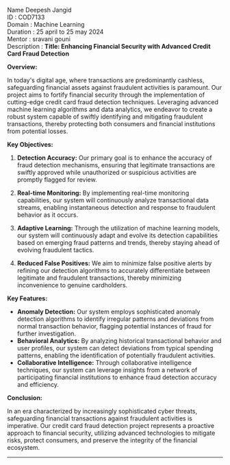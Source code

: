 Name Deepesh Jangid   
ID : COD7133    
Domain : Machine Learning     
Duration : 25 april to 25 may 2024    
 Mentor : sravani gouni    
 Description :
**Title: Enhancing Financial Security with Advanced Credit Card Fraud Detection**

**Overview:**

In today's digital age, where transactions are predominantly cashless, safeguarding financial assets against fraudulent activities is paramount. Our project aims to fortify financial security through the implementation of cutting-edge credit card fraud detection techniques. Leveraging advanced machine learning algorithms and data analytics, we endeavor to create a robust system capable of swiftly identifying and mitigating fraudulent transactions, thereby protecting both consumers and financial institutions from potential losses.

**Key Objectives:**

1. **Detection Accuracy:** Our primary goal is to enhance the accuracy of fraud detection mechanisms, ensuring that legitimate transactions are swiftly approved while unauthorized or suspicious activities are promptly flagged for review.

2. **Real-time Monitoring:** By implementing real-time monitoring capabilities, our system will continuously analyze transactional data streams, enabling instantaneous detection and response to fraudulent behavior as it occurs.

3. **Adaptive Learning:** Through the utilization of machine learning models, our system will continuously adapt and evolve its detection capabilities based on emerging fraud patterns and trends, thereby staying ahead of evolving fraudulent tactics.

4. **Reduced False Positives:** We aim to minimize false positive alerts by refining our detection algorithms to accurately differentiate between legitimate and fraudulent transactions, thereby minimizing inconvenience to genuine cardholders.

**Key Features:**

- **Anomaly Detection:** Our system employs sophisticated anomaly detection algorithms to identify irregular patterns and deviations from normal transaction behavior, flagging potential instances of fraud for further investigation.
- **Behavioral Analytics:** By analyzing historical transactional behavior and user profiles, our system can detect deviations from typical spending patterns, enabling the identification of potentially fraudulent activities.
- **Collaborative Intelligence:** Through collaborative intelligence techniques, our system can leverage insights from a network of participating financial institutions to enhance fraud detection accuracy and efficiency.

**Conclusion:**

In an era characterized by increasingly sophisticated cyber threats, safeguarding financial transactions against fraudulent activities is imperative. Our credit card fraud detection project represents a proactive approach to financial security, utilizing advanced technologies to mitigate risks, protect consumers, and preserve the integrity of the financial ecosystem.

--- 
